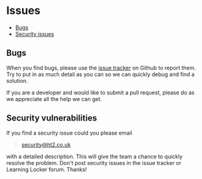 Issues
======

- [Bugs](#bugs)
- [Security issues](#securities)

## Bugs

When you find bugs, please use the [issue tracker](https://github.com/LearningLocker/LearningLocker/issues) on Github to report them. Try to put in as much detail as you can so we can quickly debug and find a solution.

If you are a developer and would like to submit a pull request, please do as we appreciate all the help we can get.

## Security vulnerabilities

If you find a security issue could you please email

> security@ht2.co.uk


with a detailed description. This will give the team a chance to quickly resolve the problem. Don't post security issues in the issue tracker or Learning Locker forum. Thanks!